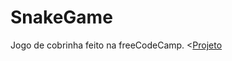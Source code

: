 # SnakeGame
Jogo de cobrinha feito na freeCodeCamp.
<<a href="https://snake-game-anainvernizzidev.netlify.app/">Projeto</a>
